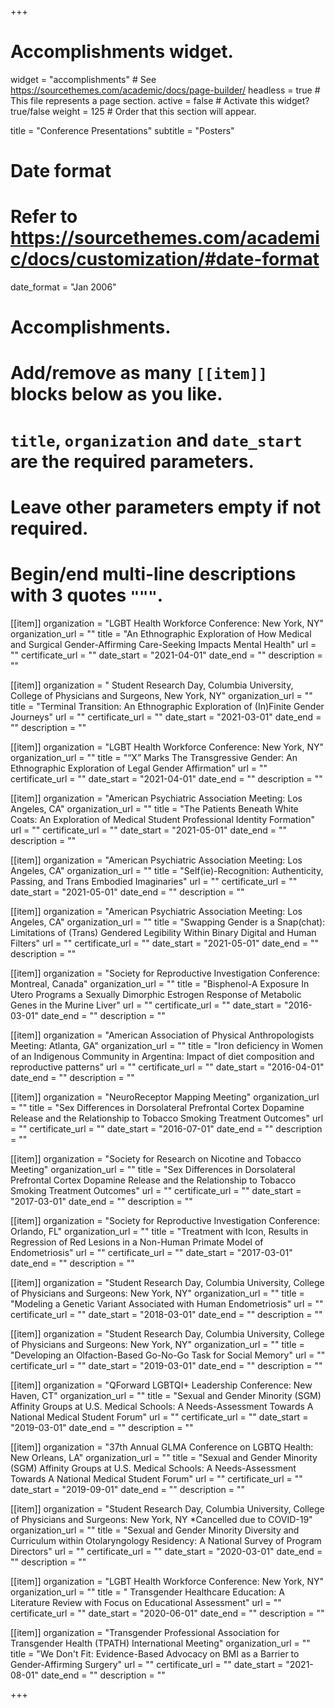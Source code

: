 +++
# Accomplishments widget.
widget = "accomplishments"  # See https://sourcethemes.com/academic/docs/page-builder/
headless = true  # This file represents a page section.
active = false  # Activate this widget? true/false
weight = 125  # Order that this section will appear.

title = "Conference Presentations"
subtitle = "Posters"

# Date format
#   Refer to https://sourcethemes.com/academic/docs/customization/#date-format
date_format = "Jan 2006"

# Accomplishments.
#   Add/remove as many `[[item]]` blocks below as you like.
#   `title`, `organization` and `date_start` are the required parameters.
#   Leave other parameters empty if not required.
#   Begin/end multi-line descriptions with 3 quotes `"""`.


  
[[item]]
  organization = "LGBT Health Workforce Conference: New York, NY"
  organization_url = ""
  title = "An Ethnographic Exploration of How Medical and Surgical Gender-Affirming Care-Seeking Impacts Mental Health"
  url = ""
  certificate_url = ""
  date_start = "2021-04-01"
  date_end = ""
  description = ""


[[item]]
  organization = " Student Research Day, Columbia University, College of Physicians and Surgeons, New York, NY"
  organization_url = ""
  title = "Terminal Transition: An Ethnographic Exploration of (In)Finite Gender Journeys"
  url = ""
  certificate_url = ""
  date_start = "2021-03-01"
  date_end = ""
  description = ""
  
  
[[item]]
  organization = "LGBT Health Workforce Conference: New York, NY"
  organization_url = ""
  title = "“X” Marks The Transgressive Gender: An Ethnographic Exploration of Legal Gender Affirmation"
  url = ""
  certificate_url = ""
  date_start = "2021-04-01"
  date_end = ""
  description = ""  

[[item]]
  organization = "American Psychiatric Association Meeting: Los Angeles, CA"
  organization_url = ""
  title = "The Patients Beneath White Coats: An Exploration of Medical Student Professional Identity Formation"
  url = ""
  certificate_url = ""
  date_start = "2021-05-01"
  date_end = ""
  description = ""
  
  [[item]]
  organization = "American Psychiatric Association Meeting: Los Angeles, CA"
  organization_url = ""
  title = "Self(ie)-Recognition: Authenticity, Passing, and Trans Embodied Imaginaries"
  url = ""
  certificate_url = ""
  date_start = "2021-05-01"
  date_end = ""
  description = ""

[[item]]
  organization = "American Psychiatric Association Meeting: Los Angeles, CA"
  organization_url = ""
  title = "Swapping Gender is a Snap(chat): Limitations of (Trans) Gendered Legibility Within Binary Digital and Human Filters"
  url = ""
  certificate_url = ""
  date_start = "2021-05-01"
  date_end = ""
  description = ""

[[item]]
  organization = "Society for Reproductive Investigation Conference: Montreal, Canada"
  organization_url = ""
  title = "Bisphenol-A Exposure In Utero Programs a Sexually Dimorphic Estrogen Response of Metabolic Genes in the Murine Liver"
  url = ""
  certificate_url = ""
  date_start = "2016-03-01"
  date_end = ""
  description = ""
 
[[item]]
  organization = "American Association of Physical Anthropologists Meeting: Atlanta, GA"
  organization_url = ""
  title = "Iron deficiency in Women of an Indigenous Community in Argentina: Impact of diet composition and reproductive patterns"
  url = ""
  certificate_url = ""
  date_start = "2016-04-01"
  date_end = ""
  description = ""

[[item]]
  organization = "NeuroReceptor Mapping Meeting"
  organization_url = ""
  title = "Sex Differences in Dorsolateral Prefrontal Cortex Dopamine Release and the Relationship to Tobacco Smoking Treatment Outcomes"
  url = ""
  certificate_url = ""
  date_start = "2016-07-01"
  date_end = ""
  description = ""
  
[[item]]
  organization = "Society for Research on Nicotine and Tobacco Meeting"
  organization_url = ""
  title = "Sex Differences in Dorsolateral Prefrontal Cortex Dopamine Release and the Relationship to Tobacco Smoking Treatment Outcomes"
  url = ""
  certificate_url = ""
  date_start = "2017-03-01"
  date_end = ""
  description = ""

[[item]]
  organization = "Society for Reproductive Investigation Conference: Orlando, FL"
  organization_url = ""
  title = "Treatment with Icon, Results in Regression of Red Lesions in a Non-Human Primate Model of Endometriosis"
  url = ""
  certificate_url = ""
  date_start = "2017-03-01"
  date_end = ""
  description = ""

[[item]]
  organization = "Student Research Day, Columbia University, College of Physicians and Surgeons: New York, NY"
  organization_url = ""
  title = "Modeling a Genetic Variant Associated with Human Endometriosis"
  url = ""
  certificate_url = ""
  date_start = "2018-03-01"
  date_end = ""
  description = ""

[[item]]
  organization = "Student Research Day, Columbia University, College of Physicians and Surgeons: New York, NY"
  organization_url = ""
  title = "Developing an Olfaction-Based Go-No-Go Task for Social Memory"
  url = ""
  certificate_url = ""
  date_start = "2019-03-01"
  date_end = ""
  description = ""
  
[[item]]
  organization = "QForward LGBTQI+ Leadership Conference: New Haven, CT"
  organization_url = ""
  title = "Sexual and Gender Minority (SGM) Affinity Groups at U.S. Medical Schools: A Needs-Assessment Towards A National Medical Student Forum"
  url = ""
  certificate_url = ""
  date_start = "2019-03-01"
  date_end = ""
  description = ""
  
[[item]]
  organization = "37th Annual GLMA Conference on LGBTQ Health: New Orleans, LA"
  organization_url = ""
  title = "Sexual and Gender Minority (SGM) Affinity Groups at U.S. Medical Schools: A Needs-Assessment Towards A National Medical Student Forum"
  url = ""
  certificate_url = ""
  date_start = "2019-09-01"
  date_end = ""
  description = ""
  
[[item]]
  organization = "Student Research Day, Columbia University, College of Physicians and Surgeons: New York, NY *Cancelled due to COVID-19"
  organization_url = ""
  title = "Sexual and Gender Minority Diversity and Curriculum within Otolaryngology Residency: A National Survey of Program Directors"
  url = ""
  certificate_url = ""
  date_start = "2020-03-01"
  date_end = ""
  description = ""
  
[[item]]
  organization = "LGBT Health Workforce Conference: New York, NY"
  organization_url = ""
  title = " Transgender Healthcare Education: A Literature Review with Focus on Educational Assessment"
  url = ""
  certificate_url = ""
  date_start = "2020-06-01"
  date_end = ""
  description = ""

[[item]]
  organization = "Transgender Professional Association for Transgender Health (TPATH) International Meeting"
  organization_url = ""
  title = "We Don't Fit: Evidence-Based Advocacy on BMI as a Barrier to Gender-Affirming Surgery"
  url = ""
  certificate_url = ""
  date_start = "2021-08-01"
  date_end = ""
  description = "" 


+++
